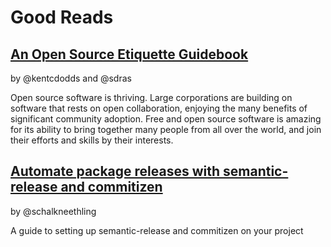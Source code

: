 # Good Reads

## [An Open Source Etiquette Guidebook](https://css-tricks.com/open-source-etiquette-guidebook/)
by @kentcdodds and @sdras

Open source software is thriving. Large corporations are building on software that rests on open collaboration, enjoying the many benefits of significant community adoption. Free and open source software is amazing for its ability to bring together many people from all over the world, and join their efforts and skills by their interests.

## [Automate package releases with semantic-release and commitizen](https://medium.com/@schalkneethling/automate-package-releases-with-semantic-release-and-commitizen-d7d4c337f04f)
by @schalkneethling

A guide to setting up semantic-release and commitizen on your project
